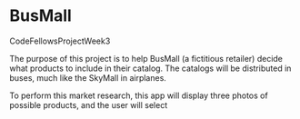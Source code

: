 # BusMall
CodeFellowsProjectWeek3

The purpose of this project is to help BusMall (a fictitious retailer) decide what products to include in their catalog.  The catalogs will be distributed in buses, much like the SkyMall in airplanes.   

To perform this market research, this app will display three photos of possible products, and the user will select 
